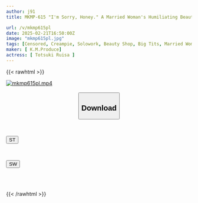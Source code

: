 ```yaml
---
author: j91
title: MKMP-615 "I'm Sorry, Honey." A Married Woman's Humiliating Beauty Training. A Married Woman Whose Husband Was Laid Off Is Tormented And Made To Climax By A Perverted Old Man During A Sexual Harassment Training Session. Ruisa Tsukizuki

url: /v/mkmp615pl
date: 2025-02-21T16:50:00Z
image: "mkmp615pl.jpg"
tags: [Censored, Creampie, Solowork, Beauty Shop, Big Tits, Married Woman, Cuckold	]
maker: [ K.M.Produce]  
actress: [ Totsuki Ruisa ]
---
```



{{< rawhtml >}}

<div class="video" data-videoid="QJRYpqaO9lF07aY">
    <a href="javascript:;">
        <img src="/v/mkmp615pl/mkmp615pl.jpg" width="WIDTH" height="HEIGHT" alt="mkmp615pl.mp4" loading="lazy">
    </a>
</div>

<script type="text/javascript" src="https://j91.asia/asset/on-demand-st.js"></script>

<br>
  <link rel="stylesheet" href="https://j91.asia/asset/bs5.css">
  
  <center>
  <button class="btn btn-primary" type="button" data-bs-toggle="collapse" data-bs-target=".multi-collapse" aria-expanded="false" aria-controls="multiCollapseExample1 multiCollapseExample2"><h2>Download</h2></button></center>
</p>
<div class="row">
  <div class="col">
    <div class="collapse multi-collapse" id="multiCollapseExample1">
      <div class="card card-body">
	      	      <br>
<div class="buttons">  
<p><a href="/v/mkmp615pl/st.html" target="_blank"><button class="btn-hover color-3"><i class="fa fa-download"></i> ST</button></a></p></div>
    </div>
  </div>
</div>
  <div class="col">
    <div class="collapse multi-collapse" id="multiCollapseExample2">
      <div class="card card-body">
	      <br>
<div class="buttons">
<p><a href="/v/mkmp615pl/sw.html" target="_blank"><button class="btn-hover color-2"><i class="fa fa-download"></i> SW</button></a></p></div>
<br><br>
      </div>
    </div>
  </div>
</div>

{{< /rawhtml >}}